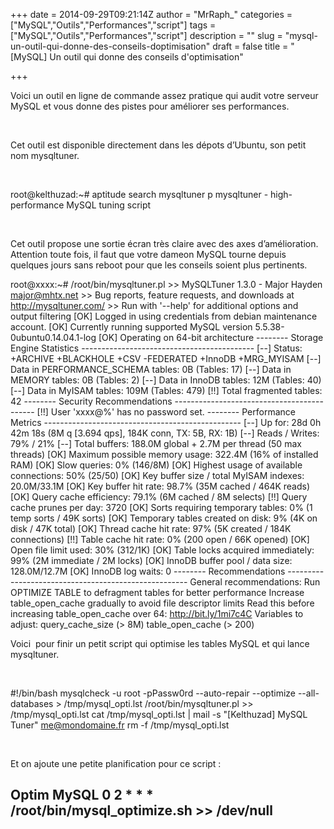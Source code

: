 +++
date = 2014-09-29T09:21:14Z
author = "MrRaph_"
categories = ["MySQL","Outils","Performances","script"]
tags = ["MySQL","Outils","Performances","script"]
description = ""
slug = "mysql-un-outil-qui-donne-des-conseils-doptimisation"
draft = false
title = "[MySQL] Un outil qui donne des conseils d'optimisation"

+++


Voici un outil en ligne de commande assez pratique qui audit votre serveur MySQL et vous donne des pistes pour améliorer ses performances.

 

Cet outil est disponible directement dans les dépots d’Ubuntu, son petit nom mysqltuner.  
  
  

root@kelthuzad:~# aptitude search mysqltuner p mysqltuner - high-performance MySQL tuning script

 

Cet outil propose une sortie écran très claire avec des axes d’amélioration. Attention toute fois, il faut que votre dameon MySQL tourne depuis quelques jours sans reboot pour que les conseils soient plus pertinents.

root@xxxx:~# /root/bin/mysqltuner.pl >> MySQLTuner 1.3.0 - Major Hayden <major@mhtx.net> >> Bug reports, feature requests, and downloads at http://mysqltuner.com/ >> Run with '--help' for additional options and output filtering [OK] Logged in using credentials from debian maintenance account. [OK] Currently running supported MySQL version 5.5.38-0ubuntu0.14.04.1-log [OK] Operating on 64-bit architecture -------- Storage Engine Statistics ------------------------------------------- [--] Status: +ARCHIVE +BLACKHOLE +CSV -FEDERATED +InnoDB +MRG_MYISAM [--] Data in PERFORMANCE_SCHEMA tables: 0B (Tables: 17) [--] Data in MEMORY tables: 0B (Tables: 2) [--] Data in InnoDB tables: 12M (Tables: 40) [--] Data in MyISAM tables: 109M (Tables: 479) [!!] Total fragmented tables: 42 -------- Security Recommendations ------------------------------------------- [!!] User 'xxxx@%' has no password set. -------- Performance Metrics ------------------------------------------------- [--] Up for: 28d 0h 42m 18s (8M q [3.694 qps], 184K conn, TX: 5B, RX: 1B) [--] Reads / Writes: 79% / 21% [--] Total buffers: 188.0M global + 2.7M per thread (50 max threads) [OK] Maximum possible memory usage: 322.4M (16% of installed RAM) [OK] Slow queries: 0% (146/8M) [OK] Highest usage of available connections: 50% (25/50) [OK] Key buffer size / total MyISAM indexes: 20.0M/33.1M [OK] Key buffer hit rate: 98.7% (35M cached / 464K reads) [OK] Query cache efficiency: 79.1% (6M cached / 8M selects) [!!] Query cache prunes per day: 3720 [OK] Sorts requiring temporary tables: 0% (1 temp sorts / 49K sorts) [OK] Temporary tables created on disk: 9% (4K on disk / 47K total) [OK] Thread cache hit rate: 97% (5K created / 184K connections) [!!] Table cache hit rate: 0% (200 open / 66K opened) [OK] Open file limit used: 30% (312/1K) [OK] Table locks acquired immediately: 99% (2M immediate / 2M locks) [OK] InnoDB buffer pool / data size: 128.0M/12.7M [OK] InnoDB log waits: 0 -------- Recommendations ----------------------------------------------------- General recommendations: Run OPTIMIZE TABLE to defragment tables for better performance Increase table_open_cache gradually to avoid file descriptor limits Read this before increasing table_open_cache over 64: http://bit.ly/1mi7c4C Variables to adjust: query_cache_size (> 8M) table_open_cache (> 200)

Voici  pour finir un petit script qui optimise les tables MySQL et qui lance mysqltuner.

 

#!/bin/bash mysqlcheck -u root -pPassw0rd --auto-repair --optimize --all-databases > /tmp/mysql_opti.lst /root/bin/mysqltuner.pl >> /tmp/mysql_opti.lst cat /tmp/mysql_opti.lst | mail -s "[Kelthuzad] MySQL Tuner" me@mondomaine.fr rm -f /tmp/mysql_opti.lst

 

Et on ajoute une petite planification pour ce script :

## Optim MySQL 0 2 * * * /root/bin/mysql_optimize.sh >> /dev/null

 


